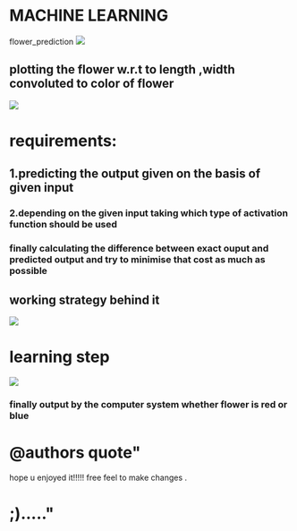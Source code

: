 # MACHINE LEARNING
flower_prediction
<img src="https://static1.squarespace.com/static/5206b718e4b0bdc26006bae2/t/5245b43ce4b038b5cbe9c106/1380305993891/SVM1, https://www.google.co.in/">
## plotting the flower w.r.t to length ,width convoluted to color of flower
   <img src="https://user-images.githubusercontent.com/39950187/44627639-d91e8780-a94e-11e8-9f8f-f5724b864551.png">

# requirements:
## 1.predicting the output given on the basis of given input
### 2.depending on the given input taking which type of activation function should be used
### finally calculating the difference between exact ouput and predicted output and try to minimise that cost as much as possible
## working strategy behind it
<img src="https://user-images.githubusercontent.com/39950187/44627746-c0af6c80-a950-11e8-9003-347ec695f372.png">
   
# learning step 
   <img src="https://user-images.githubusercontent.com/39950187/44627675-53e7a280-a94f-11e8-8676-fd38ac30964f.png">
   
### finally output by the computer system whether flower is red or blue
 
 
# @authors quote"
   hope u enjoyed it!!!!! free feel to make changes . 
# ;)....."

